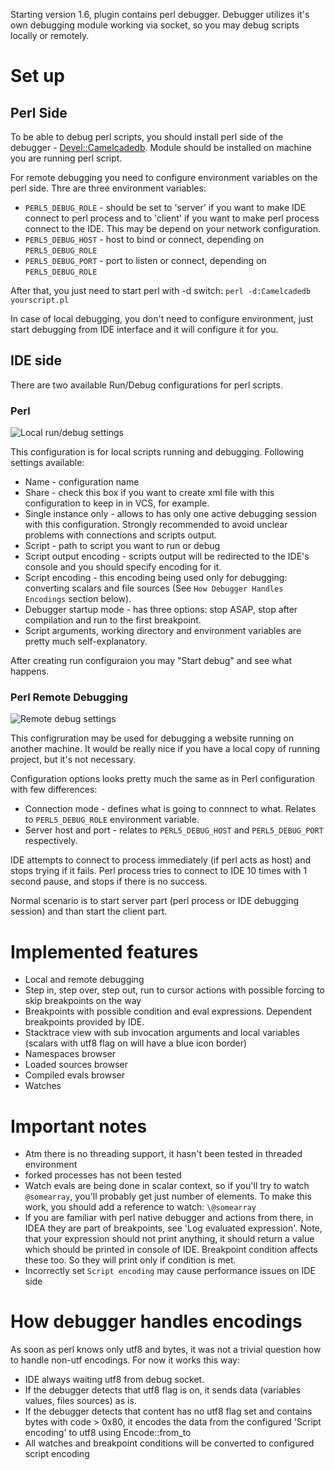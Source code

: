 Starting version 1.6, plugin contains perl debugger. Debugger utilizes it's own debugging module working via socket, so you may debug scripts locally or remotely.

# Set up

## Perl Side

To be able to debug perl scripts, you should install perl side of the debugger - [Devel::Camelcadedb](http://search.cpan.org/~hurricup/Devel-Camelcadedb/). Module should be installed on machine you are running perl script.

For remote debugging you need to configure environment variables on the perl side. Thre are three environment variables:

* `PERL5_DEBUG_ROLE` - should be set to 'server' if you want to make IDE connect to perl process and to 'client' if you want to make perl process connect to the IDE. This may be depend on your network configuration.
* `PERL5_DEBUG_HOST` - host to bind or connect, depending on `PERL5_DEBUG_ROLE`
* `PERL5_DEBUG_PORT` - port to listen or connect, depending on `PERL5_DEBUG_ROLE`

After that, you just need to start perl with -d switch: `perl -d:Camelcadedb yourscript.pl` 

In case of local debugging, you don't need to configure environment, just start debugging from IDE interface and it will configure it for you.

## IDE side

There are two available Run/Debug configurations for perl scripts.

### Perl
![Local run/debug settings](https://raw.githubusercontent.com/hurricup/Perl5-IDEA/master/images/debugger/local_settings.png)

This configuration is for local scripts running and debugging. Following settings available:

* Name - configuration name
* Share - check this box if you want to create xml file with this configuration to keep in in VCS, for example.
* Single instance only - allows to has only one active debugging session with this configuration. Strongly recommended to avoid unclear problems with connections and scripts output.
* Script - path to script you want to run or debug
* Script output encoding - scripts output will be redirected to the IDE's console and you should specify encoding for it.
* Script encoding - this encoding being used only for debugging: converting scalars and file sources (See `How Debugger Handles Encodings` section below). 
* Debugger startup mode - has three options: stop ASAP, stop after compilation and run to the first breakpoint.
* Script arguments, working directory and environment variables are pretty much self-explanatory.

After creating run configuraion you may "Start debug" and see what happens.

### Perl Remote Debugging
![Remote debug settings](https://raw.githubusercontent.com/hurricup/Perl5-IDEA/master/images/debugger/remote_settings.png)

This configruration may be used for debugging a website running on another machine. It would be really nice if you have a local copy of running project, but it's not necessary.

Configuration options looks pretty much the same as in Perl configuration with few differences:

* Connection mode - defines what is going to connnect to what. Relates to `PERL5_DEBUG_ROLE` environment variable.
* Server host and port - relates to `PERL5_DEBUG_HOST` and `PERL5_DEBUG_PORT` respectively.

IDE attempts to connect to process immediately (if perl acts as host) and stops trying if it fails. Perl process tries to connect to IDE 10 times with 1 second pause, and stops if there is no success. 

Normal scenario is to start server part (perl process or IDE debugging session) and than start the client part.

# Implemented features

* Local and remote debugging
* Step in, step over, step out, run to cursor actions with possible forcing to skip breakpoints on the way
* Breakpoints with possible condition and eval expressions. Dependent breakpoints provided by IDE.
* Stacktrace view with sub invocation arguments and local variables (scalars with utf8 flag on will have a blue icon border)
* Namespaces browser
* Loaded sources browser
* Compiled evals browser 
* Watches

# Important notes
* Atm there is no threading support, it hasn't been tested in threaded environment
* forked processes has not been tested
* Watch evals are being done in scalar context, so if you'll try to watch `@somearray`, you'll probably get just number of elements. To make this work, you should add a reference to watch: `\@somearray`
* If you are familiar with perl native debugger and actions from there, in IDEA they are part of breakpoints, see 'Log evaluated expression'. Note, that your expression should not print anything, it should return a value which 
should be printed in console of IDE. Breakpoint condition affects these too. So they will print only if condition is met.
* Incorrectly set `Script encoding` may cause performance issues on IDE side

# How debugger handles encodings

As soon as perl knows only utf8 and bytes, it was not a trivial question how to handle non-utf encodings. For now it works this way:

* IDE always waiting utf8 from debug socket.
* If the debugger detects that utf8 flag is on, it sends data (variables values, files sources) as is.
* If the debugger detects that content has no utf8 flag set and contains bytes with code > 0x80, it encodes the data from the configured 'Script encoding' to utf8 using Encode::from_to
* All watches and breakpoint conditions will be converted to configured script encoding
